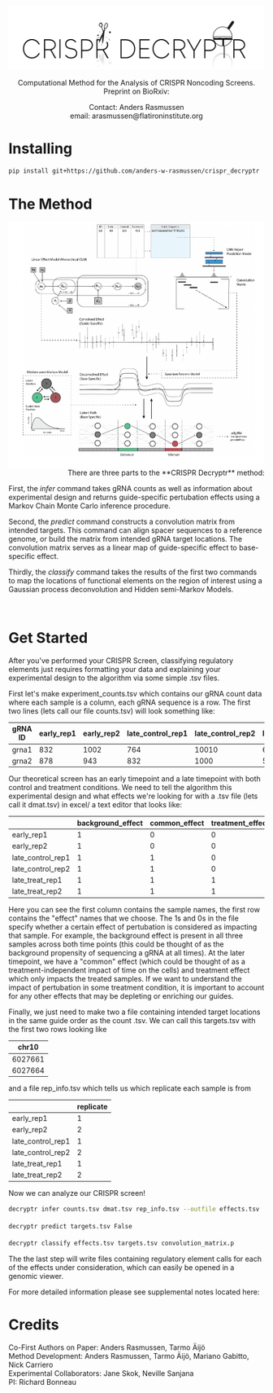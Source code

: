 <p align="center">
<img src=/readme_files/decryptr_logo.png alt="drawing" width="550"/>
</p>

<p align="center">
Computational Method for the Analysis of CRISPR Noncoding Screens.   <br />
Preprint on BioRxiv:
</p>

<p align="center">
Contact: Anders Rasmussen   <br />
email: arasmussen@flatironinstitute.org
</p>




# Installing

```bash
pip install git+https://github.com/anders-w-rasmussen/crispr_decryptr
```

# The Method 

<img align="left" src=/readme_files/figure_1.png alt="drawing" width="550"/>

<p align="right">
There are three parts to the **CRISPR Decryptr** method:

First, the *infer* command takes gRNA counts as well as information about experimental design and returns guide-specific pertubation effects using a Markov Chain Monte Carlo inference procedure. 

Second, the *predict* command constructs a convolution matrix from intended targets. This command can align spacer sequences to a reference genome, or build the matrix from intended gRNA target locations. The convolution matrix serves as a linear map of guide-specific effect to base-specific effect.

Thirdly, the *classify* command takes the results of the first two commands to map the locations of functional elements on the region of interest using a Gaussian process deconvolution and Hidden semi-Markov Models. </p> <br />





# Get Started

After you've performed your CRISPR Screen, classifying regulatory elements just requires formatting your data and explaining your experimental design to the algorithm via some simple .tsv files. 

First let's make experiment_counts.tsv which contains our gRNA count data where each sample is a column, each gRNA sequence is a row. The first two lines (lets call our file counts.tsv) will look something like:

| gRNA ID | early_rep1  | early_rep2 | late_control_rep1  | late_control_rep2 | late_treat_rep1  | late_treat_rep2 |
| ----------- | ----------- | ---------- | ---------- | ---------- | ---------- | ---------- |
| grna1 | 832  | 1002 | 764  | 10010 | 653  | 701 |
| grna2 | 878  | 943 | 832  | 1000 | 543  | 708 |

Our theoretical screen has an early timepoint and a late timepoint with both control and treatment conditions. We need to tell the algorithm this experimental design and what effects we're looking for with a .tsv file (lets call it dmat.tsv) in excel/ a text editor that looks like:

|  |  background_effect |  common_effect  | treatment_effect  | 
| ----------- | ----------- | ---------- | ---------- |
| early_rep1 | 1 | 0 | 0 |
| early_rep2 | 1 | 0 | 0 |
| late_control_rep1 | 1 | 1 | 0 |
| late_control_rep2 | 1 | 1 | 0 |
| late_treat_rep1 | 1 | 1 | 1 |
| late_treat_rep2 | 1 | 1 | 1 |

Here you can see the first column contains the sample names, the first row contains the "effect" names that we choose. The 1s and 0s in the file specify whether a certain effect of pertubation is considered as impacting that sample. For example, the background effect is present in all three samples across both time points (this could be thought of as the background propensity of sequencing a gRNA at all times). At the later timepoint, we have a "common" effect (which could be thought of as a treatment-independent impact of time on the cells) and treatment effect which only impacts the treated samples. If we want to understand the impact of pertubation in some treatment condition, it is important to account for any other effects that may be depleting or enriching our guides. 

Finally, we just need to make two a file containing intended target locations in the same guide order as the count .tsv. We can call this targets.tsv with the first two rows looking like

| chr10  |
| ---------- |
| 6027661 |
| 6027664 |

and a file rep_info.tsv which tells us which replicate each sample is from

|  | replicate|
| ---------- | ---------- |
| early_rep1 | 1 | 
| early_rep2 | 2 | 
| late_control_rep1 | 1 | 
| late_control_rep2 | 2 | 
| late_treat_rep1 | 1 | 
| late_treat_rep2 | 2 |

Now we can analyze our CRISPR screen!

```bash
decryptr infer counts.tsv dmat.tsv rep_info.tsv --outfile effects.tsv

decryptr predict targets.tsv False 

decryptr classify effects.tsv targets.tsv convolution_matrix.p 
```

The the last step will write files containing regulatory element calls for each of the effects under consideration, which can easily be opened in a genomic viewer. 

For more detailed information please see supplemental notes located here: 


# Credits

Co-First Authors on Paper: Anders Rasmussen, Tarmo Äijö  <br />
Method Development: Anders Rasmussen, Tarmo Äijö, Mariano Gabitto, Nick Carriero  <br />
Experimental Collaborators: Jane Skok, Neville Sanjana  <br />
PI: Richard Bonneau
